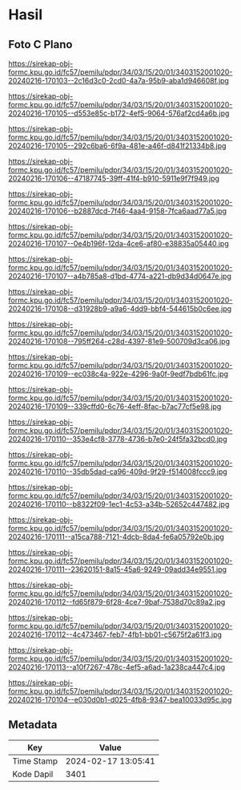 # Hasil

## Foto C Plano

https://sirekap-obj-formc.kpu.go.id/fc57/pemilu/pdpr/34/03/15/20/01/3403152001020-20240216-170103--2c16d3c0-2cd0-4a7a-95b9-aba1d946608f.jpg

https://sirekap-obj-formc.kpu.go.id/fc57/pemilu/pdpr/34/03/15/20/01/3403152001020-20240216-170105--d553e85c-b172-4ef5-9064-576af2cd4a6b.jpg

https://sirekap-obj-formc.kpu.go.id/fc57/pemilu/pdpr/34/03/15/20/01/3403152001020-20240216-170105--292c6ba6-6f9a-481e-a46f-d841f21334b8.jpg

https://sirekap-obj-formc.kpu.go.id/fc57/pemilu/pdpr/34/03/15/20/01/3403152001020-20240216-170106--47187745-39ff-41f4-b910-5911e9f7f949.jpg

https://sirekap-obj-formc.kpu.go.id/fc57/pemilu/pdpr/34/03/15/20/01/3403152001020-20240216-170106--b2887dcd-7f46-4aa4-9158-7fca6aad77a5.jpg

https://sirekap-obj-formc.kpu.go.id/fc57/pemilu/pdpr/34/03/15/20/01/3403152001020-20240216-170107--0e4b196f-12da-4ce6-af80-e38835a05440.jpg

https://sirekap-obj-formc.kpu.go.id/fc57/pemilu/pdpr/34/03/15/20/01/3403152001020-20240216-170107--a4b785a8-d1bd-4774-a221-db9d34d0647e.jpg

https://sirekap-obj-formc.kpu.go.id/fc57/pemilu/pdpr/34/03/15/20/01/3403152001020-20240216-170108--d31928b9-a9a6-4dd9-bbf4-544615b0c6ee.jpg

https://sirekap-obj-formc.kpu.go.id/fc57/pemilu/pdpr/34/03/15/20/01/3403152001020-20240216-170108--795ff264-c28d-4397-81e9-500709d3ca06.jpg

https://sirekap-obj-formc.kpu.go.id/fc57/pemilu/pdpr/34/03/15/20/01/3403152001020-20240216-170109--ec038c4a-922e-4296-9a0f-9edf7bdb61fc.jpg

https://sirekap-obj-formc.kpu.go.id/fc57/pemilu/pdpr/34/03/15/20/01/3403152001020-20240216-170109--339cffd0-6c76-4eff-8fac-b7ac77cf5e98.jpg

https://sirekap-obj-formc.kpu.go.id/fc57/pemilu/pdpr/34/03/15/20/01/3403152001020-20240216-170110--353e4cf8-3778-4736-b7e0-24f5fa32bcd0.jpg

https://sirekap-obj-formc.kpu.go.id/fc57/pemilu/pdpr/34/03/15/20/01/3403152001020-20240216-170110--35db5dad-ca96-409d-9f29-f514008fccc9.jpg

https://sirekap-obj-formc.kpu.go.id/fc57/pemilu/pdpr/34/03/15/20/01/3403152001020-20240216-170110--b8322f09-1ec1-4c53-a34b-52652c447482.jpg

https://sirekap-obj-formc.kpu.go.id/fc57/pemilu/pdpr/34/03/15/20/01/3403152001020-20240216-170111--a15ca788-7121-4dcb-8da4-fe6a05792e0b.jpg

https://sirekap-obj-formc.kpu.go.id/fc57/pemilu/pdpr/34/03/15/20/01/3403152001020-20240216-170111--23620151-8a15-45a6-9249-09add34e9551.jpg

https://sirekap-obj-formc.kpu.go.id/fc57/pemilu/pdpr/34/03/15/20/01/3403152001020-20240216-170112--fd65f879-6f28-4ce7-9baf-7538d70c89a2.jpg

https://sirekap-obj-formc.kpu.go.id/fc57/pemilu/pdpr/34/03/15/20/01/3403152001020-20240216-170112--4c473467-feb7-4fb1-bb01-c5675f2a61f3.jpg

https://sirekap-obj-formc.kpu.go.id/fc57/pemilu/pdpr/34/03/15/20/01/3403152001020-20240216-170113--a10f7267-478c-4ef5-a6ad-1a238ca447c4.jpg

https://sirekap-obj-formc.kpu.go.id/fc57/pemilu/pdpr/34/03/15/20/01/3403152001020-20240216-170104--e030d0b1-d025-4fb8-9347-bea10033d95c.jpg


## Metadata

| Key        | Value               |
| ---------- | ------------------- |
| Time Stamp | 2024-02-17 13:05:41 |
| Kode Dapil | 3401                |



